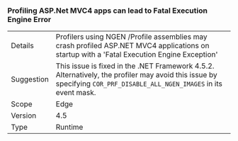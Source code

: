 ### Profiling ASP.Net MVC4 apps can lead to Fatal Execution Engine Error

|   |   |
|---|---|
|Details|Profilers using NGEN /Profile assemblies may crash profiled ASP.NET MVC4 applications on startup with a 'Fatal Execution Engine Exception'|
|Suggestion|This issue is fixed in the .NET Framework 4.5.2. Alternatively, the profiler may avoid this issue by specifying <code>COR_PRF_DISABLE_ALL_NGEN_IMAGES</code> in its event mask.|
|Scope|Edge|
|Version|4.5|
|Type|Runtime|
